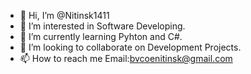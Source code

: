 - 👋 Hi, I’m @Nitinsk1411
- 👀 I’m interested in Software Developing.
- 🌱 I’m currently learning Pyhton and C#.
- 💞️ I’m looking to collaborate on Development Projects.
- 📫 How to reach me Email:bvcoenitinsk@gmail.com

<!---
Nitinsk1411/Nitinsk1411 is a ✨ special ✨ repository because its `README.md` (this file) appears on your GitHub profile.
You can click the Preview link to take a look at your changes.
--->
